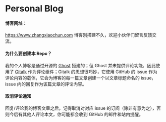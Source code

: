 # Personal Blog

#### 博客网址：

https://www.zhangxiaochun.com 博客刚搭建不久，欢迎小伙伴们留言反馈交流。



#### 为什么要创建本 Repo？

我的个人博客是通过开源的 [Ghost](https://ghost.org) 搭建的；但 Ghost 并未提供评论功能，因此使用了 [Gitalk](https://github.com/gitalk/gitalk) 作为评论组件；Gitalk 的思想很巧妙，它使用 GitHub 的 issue 作为评论内容的载体，它会为博客的每一篇文章创建一个以文章标题命名的 issue，issue 内的回复作为该篇文章的评论内容。



#### 取消评论通知

回复/评论我的博客文章之后，记得取消对对应 issue 的订阅（除非有意为之），否则今后有其他人评论本文，你可能都会收到 GitHub 的邮件和站内提醒。

